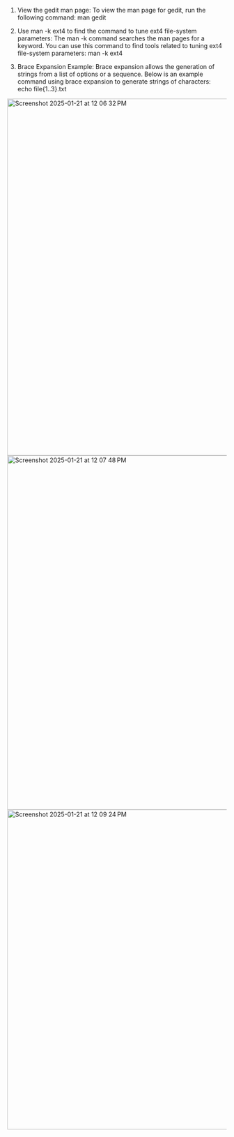 1. View the gedit man page:
To view the man page for gedit, run the following command:
man gedit

2. Use man -k ext4 to find the command to tune ext4 file-system parameters:
The man -k command searches the man pages for a keyword. You can use this command to find tools related to tuning ext4 file-system parameters:
man -k ext4

3. Brace Expansion Example:
Brace expansion allows the generation of strings from a list of options or a sequence. Below is an example command using brace expansion to generate strings of characters:
echo file{1..3}.txt
<img width="819" alt="Screenshot 2025-01-21 at 12 06 32 PM" src="https://github.com/user-attachments/assets/8dbea383-adba-472e-93cb-2cf46e9accec" />

<img width="813" alt="Screenshot 2025-01-21 at 12 07 48 PM" src="https://github.com/user-attachments/assets/3dc2b776-746d-4e07-828e-137bcd9b0cd4" />

<img width="734" alt="Screenshot 2025-01-21 at 12 09 24 PM" src="https://github.com/user-attachments/assets/780c7ccc-5410-42f1-aab8-d1a44afb8e8f" />


